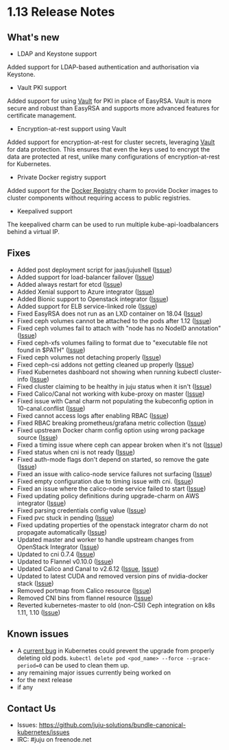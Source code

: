 # 1.13 Release Notes

## What's new

- LDAP and Keystone support

Added support for LDAP-based authentication and authorisation via Keystone.

- Vault PKI support

Added support for using [Vault](https://jujucharms.com/u/openstack-charmers/vault/) for PKI in place of
EasyRSA. Vault is more secure and robust than EasyRSA and supports more advanced features for certificate
management.

- Encryption-at-rest support using Vault

Added support for encryption-at-rest for cluster secrets, leveraging
[Vault](https://jujucharms.com/u/openstack-charmers/vault/) for data protection. This ensures that even
the keys used to encrypt the data are protected at rest, unlike many configurations of encryption-at-rest
for Kubernetes.

- Private Docker registry support

Added support for the [Docker Registry](https://jujucharms.com/u/containers/docker-registry) charm to
provide Docker images to cluster components without requiring access to public registries.

- Keepalived support

The keepalived charm can be used to run multiple kube-api-loadbalancers behind a virtual IP.

## Fixes

 - Added post deployment script for jaas/jujushell ([Issue](https://github.com/juju-solutions/bundle-canonical-kubernetes/pull/697))
 - Added support for load-balancer failover ([Issue](https://github.com/juju-solutions/bundle-canonical-kubernetes/issues/453))
 - Added always restart for etcd ([Issue](https://github.com/juju-solutions/layer-etcd/pull/145))
 - Added Xenial support to Azure integrator ([Issue](https://github.com/juju-solutions/charm-azure-integrator/pull/17))
 - Added Bionic support to Openstack integrator ([Issue](https://github.com/juju-solutions/charm-openstack-integrator/pull/13))
 - Added support for ELB service-linked role ([Issue](https://github.com/juju-solutions/charm-aws-integrator/pull/29))
 - Fixed EasyRSA does not run as an LXD container on 18.04 ([Issue](https://github.com/juju-solutions/bundle-canonical-kubernetes/issues/654))
 - Fixed ceph volumes cannot be attached to the pods after 1.12 ([Issue](https://github.com/juju-solutions/bundle-canonical-kubernetes/issues/662))
- Fixed ceph volumes fail to attach with "node has no NodeID annotation" ([Issue](https://github.com/juju-solutions/bundle-canonical-kubernetes/issues/675))
- Fixed ceph-xfs volumes failing to format due to "executable file not found in $PATH" ([Issue](https://github.com/juju-solutions/bundle-canonical-kubernetes/issues/668))
- Fixed ceph volumes not detaching properly ([Issue](https://github.com/juju-solutions/bundle-canonical-kubernetes/issues/669))
- Fixed ceph-csi addons not getting cleaned up properly ([Issue](https://github.com/juju-solutions/bundle-canonical-kubernetes/issues/680))
 - Fixed Kubernetes dashboard not showing when running kubectl cluster-info ([Issue](https://github.com/juju-solutions/bundle-canonical-kubernetes/issues/661))
 - Fixed cluster claiming to be healthy in juju status when it isn't ([Issue](https://github.com/juju-solutions/bundle-canonical-kubernetes/issues/666))
 - Fixed Calico/Canal not working with kube-proxy on master ([Issue](https://github.com/juju-solutions/bundle-canonical-kubernetes/issues/660))
 - Fixed issue with Canal charm not populating the kubeconfig option in 10-canal.conflist ([Issue](https://github.com/juju-solutions/bundle-canonical-kubernetes/issues/671))
 - Fixed cannot access logs after enabling RBAC ([Issue](https://github.com/juju-solutions/bundle-canonical-kubernetes/issues/642))
 - Fixed RBAC breaking prometheus/grafana metric collection ([Issue](https://github.com/juju-solutions/bundle-canonical-kubernetes/issues/635))
 - Fixed upstream Docker charm config option using wrong package source ([Issue](https://github.com/juju-solutions/bundle-canonical-kubernetes/issues/620))
 - Fixed a timing issue where ceph can appear broken when it's not ([Issue](https://github.com/juju-solutions/kubernetes/pull/173))
 - Fixed status when cni is not ready ([Issue](https://github.com/juju-solutions/kubernetes/pull/174))
 - Fixed auth-mode flags don't depend on started, so remove the gate ([Issue](https://github.com/juju-solutions/kubernetes/pull/185))
 - Fixed an issue with calico-node service failures not surfacing ([Issue](https://github.com/juju-solutions/layer-calico/pull/28))
 - Fixed empty configuration due to timing issue with cni. ([Issue](https://github.com/juju-solutions/layer-canal/pull/22))
 - Fixed an issue where the calico-node service failed to start ([Issue](https://github.com/juju-solutions/layer-canal/pull/24))
 - Fixed updating policy definitions during upgrade-charm on AWS integrator ([Issue](https://github.com/juju-solutions/charm-aws-integrator/pull/30))
 - Fixed parsing credentials config value ([Issue](https://github.com/juju-solutions/charm-azure-integrator/pull/18))
 - Fixed pvc stuck in pending ([Issue](https://github.com/juju-solutions/charm-azure-integrator/issues/16))
 - Fixed updating properties of the openstack integrator charm do not propagate automatically ([Issue](https://github.com/juju-solutions/charm-openstack-integrator/issues/10))
 - Updated master and worker to handle upstream changes from OpenStack Integrator ([Issue](https://github.com/juju-solutions/kubernetes/pull/176))
 - Updated to cni 0.7.4 ([Issue](https://github.com/juju-solutions/kubernetes/pull/194))
 - Updated to Flannel v0.10.0 ([Issue](https://github.com/juju-solutions/charm-flannel/pull/50))
 - Updated Calico and Canal to v2.6.12 ([Issue](https://github.com/juju-solutions/layer-calico/pull/30), [Issue](https://github.com/juju-solutions/layer-canal/pull/27))
 - Updated to latest CUDA and removed version pins of nvidia-docker stack ([Issue](https://github.com/juju-solutions/layer-docker/pull/123))
 - Removed portmap from Calico resource ([Issue](https://github.com/juju-solutions/layer-calico/pull/29))
 - Removed CNI bins from flannel resource ([Issue](https://github.com/juju-solutions/layer-canal/pull/25))
 - Reverted kubernetes-master to old (non-CSI) Ceph integration on k8s 1.11, 1.10 ([Issue](https://github.com/juju-solutions/kubernetes/pull/180))

## Known issues

 - A [current bug](https://github.com/kubernetes/kubernetes/issues/70044) in Kubernetes could prevent the upgrade from properly deleting old pods. `kubectl delete pod <pod_name> --force --grace-period=0` can be used to clean them up.
 - any remaining major issues currently being worked on
 - for the next release
 - if any

## Contact Us

- Issues: https://github.com/juju-solutions/bundle-canonical-kubernetes/issues
- IRC: #juju on freenode.net
